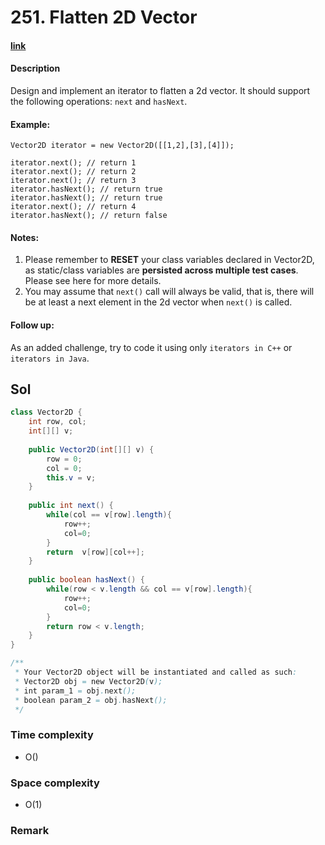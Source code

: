 # 251. Flatten 2D Vector

#### [link](https://leetcode.com/problems/flatten-2d-vector/) 

#### Description
Design and implement an iterator to flatten a 2d vector. It should support the following operations: `next` and `hasNext`.

#### Example:
```
Vector2D iterator = new Vector2D([[1,2],[3],[4]]);

iterator.next(); // return 1
iterator.next(); // return 2
iterator.next(); // return 3
iterator.hasNext(); // return true
iterator.hasNext(); // return true
iterator.next(); // return 4
iterator.hasNext(); // return false
```
#### Notes:
1. Please remember to **RESET** your class variables declared in Vector2D, as static/class variables are **persisted across multiple test cases**. Please see here for more details.
2. You may assume that `next()` call will always be valid, that is, there will be at least a next element in the 2d vector when `next()` is called.

#### Follow up:
As an added challenge, try to code it using only `iterators in C++` or `iterators in Java`.

## Sol
```java
class Vector2D {
    int row, col;
    int[][] v;
    
    public Vector2D(int[][] v) {
        row = 0;
        col = 0;
        this.v = v;
    }
    
    public int next() {
        while(col == v[row].length){
            row++;
            col=0;
        }
        return  v[row][col++];
    }
    
    public boolean hasNext() {
        while(row < v.length && col == v[row].length){
            row++;
            col=0;
        }
        return row < v.length;
    }
}

/**
 * Your Vector2D object will be instantiated and called as such:
 * Vector2D obj = new Vector2D(v);
 * int param_1 = obj.next();
 * boolean param_2 = obj.hasNext();
 */
```

### Time complexity
* O()
### Space complexity
* O(1)
### Remark